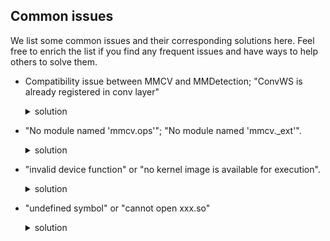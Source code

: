 ## Common issues

We list some common issues and their corresponding solutions here. Feel free to enrich the list if you find any frequent issues and have ways to help others to solve them.

- Compatibility issue between MMCV and MMDetection; "ConvWS is already registered in conv layer"

    <details>
    <summary>
    solution
    </summary>
    Please install the correct version of MMCV for the version of your MMDetection following the instruction above.
    </details>

- "No module named 'mmcv.ops'"; "No module named 'mmcv._ext'".
    <details>
    <summary>
     solution
    </summary>

    1. Uninstall existing mmcv in the environment using `pip uninstall mmcv`.
    2. Install mmcv-full following the instruction above.
    </details>

- "invalid device function" or "no kernel image is available for execution".
    <details>
    <summary>
    solution
    </summary>

    1. Check the CUDA compute capability of you GPU.
    2. Run `python mmdet/utils/collect_env.py` to check whether PyTorch, torchvision,   and MMCV are built for the correct GPU architecture. You may need to set  `TORCH_CUDA_ARCH_LIST` to reinstall MMCV. The compatibility issue could happen when  using old GPUS, e.g., Tesla K80 (3.7) on colab.
    3. Check whether the running environment is the same as that when mmcv/mmdet is     compiled. For example, you may compile mmcv using CUDA 10.0 bug run it on CUDA9.0   environments.
    </details>

- "undefined symbol" or "cannot open xxx.so"
    <details>
    <summary>
    solution
    </summary>

    1. If those symbols are CUDA/C++ symbols (e.g., libcudart.so or GLIBCXX), check     whether the CUDA/GCC runtimes are the same as those used for compiling mmcv.
    2. If those symbols are Pytorch symbols (e.g., symbols containing caffe, aten, and  TH), check whether the Pytorch version is the same as that used for compiling mmcv.
    3. Run `python mmdet/utils/collect_env.py` to check whether PyTorch, torchvision,   and MMCV are built by and running on the same environment.
    </details>
